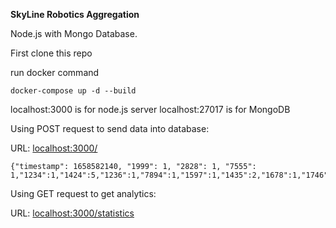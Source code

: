 **SkyLine Robotics Aggregation**

Node.js with Mongo Database.

First clone this repo

run docker command

    docker-compose up -d --build

localhost:3000 is for node.js server
localhost:27017 is for MongoDB

Using POST request to send data into database:

URL: [localhost:3000/](localhost:3000/)

    {"timestamp": 1658582140, "1999": 1, "2828": 1, "7555": 1,"1234":1,"1424":5,"1236":1,"7894":1,"1597":1,"1435":2,"1678":1,"1746":4}

Using GET request to get analytics:

URL: [localhost:3000/statistics](localhost:3000/statistics)
